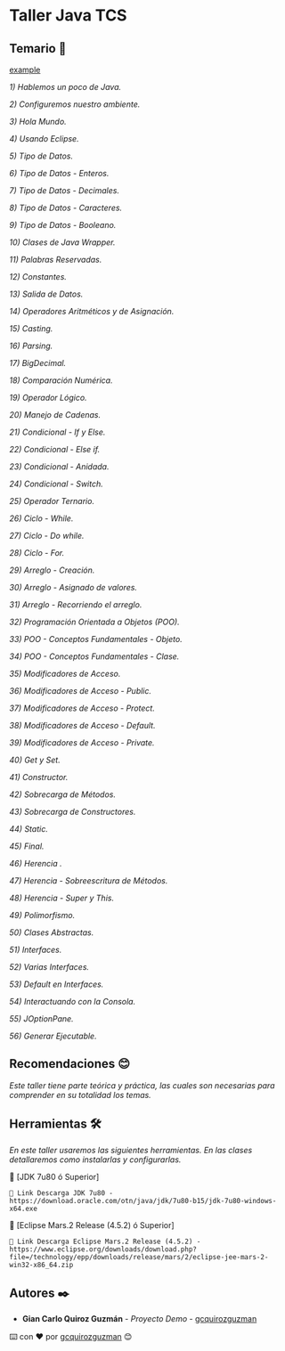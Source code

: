 # Taller Java TCS

## Temario 🚀

<a href="http://example.com/" target="_blank">example</a>


_1) Hablemos un poco de Java._

_2) Configuremos nuestro ambiente._

_3) Hola Mundo._

_4) Usando Eclipse._

_5) Tipo de Datos._

_6) Tipo de Datos - Enteros._

_7) Tipo de Datos - Decimales._

_8) Tipo de Datos - Caracteres._

_9) Tipo de Datos - Booleano._

_10) Clases de Java Wrapper._

_11) Palabras Reservadas._

_12) Constantes._

_13) Salida de Datos._

_14) Operadores Aritméticos y de Asignación._

_15) Casting._

_16) Parsing._

_17) BigDecimal._

_18) Comparación Numérica._

_19) Operador Lógico._

_20) Manejo de Cadenas._

_21) Condicional - If y Else._

_22) Condicional - Else if._

_23) Condicional - Anidada._

_24) Condicional - Switch._

_25) Operador Ternario._

_26) Ciclo - While._

_27) Ciclo - Do while._

_28) Ciclo - For._

_29) Arreglo - Creación._

_30) Arreglo - Asignado de valores._

_31) Arreglo - Recorriendo el arreglo._

_32) Programación Orientada a Objetos (POO)._

_33) POO - Conceptos Fundamentales - Objeto._

_34) POO - Conceptos Fundamentales - Clase._

_35) Modificadores de Acceso._

_36) Modificadores de Acceso - Public._

_37) Modificadores de Acceso - Protect._

_38) Modificadores de Acceso - Default._

_39) Modificadores de Acceso - Private._

_40) Get y Set._

_41) Constructor._

_42) Sobrecarga de Métodos._

_43) Sobrecarga de Constructores._

_44) Static._

_45) Final._

_46) Herencia ._

_47) Herencia - Sobreescritura de Métodos._

_48) Herencia - Super y This._

_49) Polimorfismo._

_50) Clases Abstractas._

_51) Interfaces._

_52) Varias Interfaces._

_53) Default en Interfaces._

_54) Interactuando con la Consola._

_55) JOptionPane._

_56) Generar Ejecutable._

## Recomendaciones 😊

_Este taller tiene parte teórica y práctica, las cuales son necesarias para comprender en su totalidad los temas._

## Herramientas 🛠️

_En este taller usaremos las siguientes herramientas. En las clases detallaremos como instalarlas y configurarlas._

🔧 [JDK 7u80 ó Superior]
```
📢 Link Descarga JDK 7u80 - https://download.oracle.com/otn/java/jdk/7u80-b15/jdk-7u80-windows-x64.exe
```
🔧 [Eclipse Mars.2 Release (4.5.2) ó Superior]
```
📢 Link Descarga Eclipse Mars.2 Release (4.5.2) - https://www.eclipse.org/downloads/download.php?file=/technology/epp/downloads/release/mars/2/eclipse-jee-mars-2-win32-x86_64.zip
```

## Autores ✒️

* **Gian Carlo Quiroz Guzmán** - *Proyecto Demo* - [gcquirozguzman](https://github.com/gcquirozguzman)



⌨️ con ❤️ por [gcquirozguzman](https://github.com/gcquirozguzman) 😊
